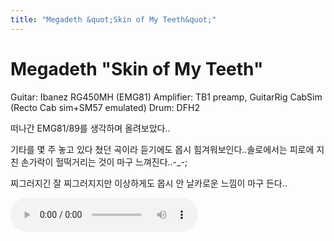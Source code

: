 ```yaml
---
title: "Megadeth &quot;Skin of My Teeth&quot;"
---
```

# Megadeth &quot;Skin of My Teeth&quot;

Guitar: Ibanez RG450MH (EMG81)
Amplifier: TB1 preamp, GuitarRig CabSim (Recto Cab sim+SM57 emulated)
Drum: DFH2

떠나간 EMG81/89를 생각하며 올려보았다..

기타를 몇 주 놓고 있다 쳤던 곡이라 듣기에도 몹시 힘겨워보인다..솔로에서는 피로에 지친 손가락이 헐떡거리는 것이 마구 느껴진다..-_-;

찌그러지긴 잘 찌그러지지만 이상하게도 몹시 안 날카로운 느낌이 마구 든다..

![audio](/assets/images/d41d8cd98f00b204e9800998ecf8427e.mp3)


